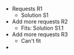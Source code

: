 - Requests R1
    - Solution S1
- Add more requests R2
    - Fits: Solution S1.1
- Add more requests R3
    - Can't fit
- 